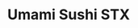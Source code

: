 ---
layout: place
title: "Umami Sushi STX"
permalink: //christiansted/umami-sushi-stx.html
stateAbbr: US
stateName: undefined
cityName: Christiansted
seo:
  name: "Umami Sushi STX"
  type: Restaurant
  links: null
description: "Umami Sushi STX serves delicious sushi in Christiansted, undefined. Try fresh Japanese dishes for a great dining experience. "
place_id: ChIJjfCHWyO1GowRUtYmqdxeG-A
photos:
  - name: >-
      places/ChIJjfCHWyO1GowRUtYmqdxeG-A/photos/AeeoHcIy0e8Md7zU8uOddUpJWmuPxogvQ0fOpBoC6JuCA6CohuzLNy3eFpkRRZMAOxS3KhyONEdjM4w6XNYKWwpkTPnwi-JoTFQ4BJZfcxpjfxCgvgCJI85jhwiXA6df97OYDf6-eJAGv9yS7baeRn8fss_IqbHBBGBZ2A8r1s4WK6LpLx2JUWn4XqUNoaS80VJJaBxgVZx4laoXMa04e-TMOhQ_dWgFUhN8LPKQ2_BpK_PjjQMob5gy9nNdUnZyUPPvGLY0aCYJC8XYEUuJ0fE0UHZJiYBXz1Az8V302TbMeQxa_ENdSH8hv3djISh6A6JQYD-Pb7-NFtfPRX92m1EBLjUlocqZH6KqUzRbJ36poVUwygO4R0QhtfTqbK2TiLfm7YLpCmXe9iv9HprowAOoz35qrgb6r50AHc00Gvu4ZJtHrGWL
    widthPx: 1920
    heightPx: 1080
    authorAttributions:
      - displayName: Tadd Morris
        uri: https://maps.google.com/maps/contrib/101066148369641384594
        photoUri: >-
          https://lh3.googleusercontent.com/a/ACg8ocLr39Ab-vZD5cGcbBTnuGGNsJvqOh9MAzjsqXQbQVg67Jw6rds=s100-p-k-no-mo
    flagContentUri: >-
      https://www.google.com/local/imagery/report/?cb_client=maps_api_places.places_api&image_key=!1e10!2sCIHM0ogKEICAgIDL7umCyQE&hl=en-US
    googleMapsUri: >-
      https://www.google.com/maps/place//data=!3m4!1e2!3m2!1sCIHM0ogKEICAgIDL7umCyQE!2e10!4m2!3m1!1s0x8c1ab5235b87f08d:0xe01b5edca926d652
  - name: >-
      places/ChIJjfCHWyO1GowRUtYmqdxeG-A/photos/AeeoHcJ7bmqgh5YdtocZ2bfQMSuTa8BKfbytsge5pqInwMKOMxvt8fwy9eQQsthHJP4lV4jdezNUI59aaHghK0U20JQ6rcFkmPpZzQHW_5Zsn33K6RzkHl2VhVICb-yTxpfnuJAU6BOnb1EiWU-LygCUfBq3fidnViI0gqscxmR0-pCwWtZBwX7sEc-wIsWgXb0sROFxSEvYlbqeXEozFw8aMCehElPPFd2SmpHeg7hD52U3Ba61rVocWuKszGx1DvMbyoMeukMBeo98W-SuNf3eoMC_3so5244f3CBlZFJzpCYUOw
    widthPx: 3773
    heightPx: 1922
    authorAttributions:
      - displayName: Umami Sushi STX
        uri: https://maps.google.com/maps/contrib/114858002142879871332
        photoUri: >-
          https://lh3.googleusercontent.com/a-/ALV-UjUGPRbMvuKKQGHme51OUtGrI_YvgZ_RR2gcfSIZQC1MNrRU4tc=s100-p-k-no-mo
    flagContentUri: >-
      https://www.google.com/local/imagery/report/?cb_client=maps_api_places.places_api&image_key=!1e10!2sAF1QipO_GBTBsQI4RaE79JlyNk1OhxCKoDOk5-RlIo2m&hl=en-US
    googleMapsUri: >-
      https://www.google.com/maps/place//data=!3m4!1e2!3m2!1sAF1QipO_GBTBsQI4RaE79JlyNk1OhxCKoDOk5-RlIo2m!2e10!4m2!3m1!1s0x8c1ab5235b87f08d:0xe01b5edca926d652
  - name: >-
      places/ChIJjfCHWyO1GowRUtYmqdxeG-A/photos/AeeoHcKOxKmB8Y4UsAKY4PqKMGjFLWwuGciwDKo46n8wSoxslgTnY2-L6fx6McTTpeG7q-rzzSQCP9oKjs0s0DgFBoJgoK_Vyw18GaF3mIIQ-uxx3MIFmYo1_Ugqx4iWFotWxQC2alxTEsMrM9PZ4OVLdSVfM8sxz-huZb1iIvsv9k09MwxBr6zvEpTDvULCTWQvL-MJgf-jBgobvRuhzbXSEWrZnoF1vrHAZrABpzn5Kr4IYGZbqUD26HUE1pNiSq0rswTct44_oQkmhxCaZzrTTjnDPNmWTpXnaAJahN8Bb9U6fQ
    widthPx: 1178
    heightPx: 1399
    authorAttributions:
      - displayName: Umami Sushi STX
        uri: https://maps.google.com/maps/contrib/114858002142879871332
        photoUri: >-
          https://lh3.googleusercontent.com/a-/ALV-UjUGPRbMvuKKQGHme51OUtGrI_YvgZ_RR2gcfSIZQC1MNrRU4tc=s100-p-k-no-mo
    flagContentUri: >-
      https://www.google.com/local/imagery/report/?cb_client=maps_api_places.places_api&image_key=!1e10!2sAF1QipNU8d_67zYlf3MBNdukNS8mRbfTXU2Q2CsK7T6b&hl=en-US
    googleMapsUri: >-
      https://www.google.com/maps/place//data=!3m4!1e2!3m2!1sAF1QipNU8d_67zYlf3MBNdukNS8mRbfTXU2Q2CsK7T6b!2e10!4m2!3m1!1s0x8c1ab5235b87f08d:0xe01b5edca926d652
  - name: >-
      places/ChIJjfCHWyO1GowRUtYmqdxeG-A/photos/AeeoHcKbx6ZU7pur-ElzmttZfh8V6dBQm2rRvpbRdBCIDjuNK-C82C892sSiOkN46nOVuLYcRiy6yC_ByfGr-Lq4gGxL1Mggf7geCauEzAVeTfvvUhacfMnl6InphH2bAfA3S99StpIr1Jd_kNpJJwqGn8n5nBvmhlbk4ad1-Et2TnBSk_MOGjdGc21DZ5lxzXqu5MuaMkyf7d8XsZjOTQ5xhOMfxFJSuQWfVJZTOFWhG7qfsFY-Y4n60qikeTW2h846477rta2rxnzPgdi_vg0irGkzk11ZxhXdiRGyXypqsnSBHImjwcH-hp_omiQPgUoAn28qEbpKQNKPDPo9YST6HrVgsx7aJXZHO-80glPRYjClvA3qQKZTn4NMW5lPeDfH_jBhRgG-QFJjIe0JPDsPRE4wDIzk44WAULaIqAMh9OoCHVY
    widthPx: 3000
    heightPx: 4000
    authorAttributions:
      - displayName: T L
        uri: https://maps.google.com/maps/contrib/111963397761145832468
        photoUri: >-
          https://lh3.googleusercontent.com/a/ACg8ocL-HfGp4zF5vecB1hGDWtxFW07Nj-Li0IiQCS_SjrP7hec=s100-p-k-no-mo
    flagContentUri: >-
      https://www.google.com/local/imagery/report/?cb_client=maps_api_places.places_api&image_key=!1e10!2sCIHM0ogKEICAgIC_oLqX9wE&hl=en-US
    googleMapsUri: >-
      https://www.google.com/maps/place//data=!3m4!1e2!3m2!1sCIHM0ogKEICAgIC_oLqX9wE!2e10!4m2!3m1!1s0x8c1ab5235b87f08d:0xe01b5edca926d652
  - name: >-
      places/ChIJjfCHWyO1GowRUtYmqdxeG-A/photos/AeeoHcJ6ROORlIuwXBVOB6enJfsQmo95U_JE8IwC-X75_kIc8Xj0OrmBM4RD1WAL7UVpOuiJFK2kK75zDXoj_qOsjPdoa0HbC_dP5YsBo0Fu31ogGju-t2vG0We7muEBH-iKQbbC1JhuI0esTFVawbw3VZKEnAITEpRC48ePLx5JtH7dQ0QC6KBcBt2GDPbe-uR-CohDZOZTRzoPKfzvLQGahdLdyl8MUAZVkQESTIIySEfY6zjsY2PDGp95mWmSap6jED6oTbq-cl1qxNbGmUUFylQm3d82ekf-4K3VwLAbveSnucl0M2aVo1Hea9XSLuoKmOxQpk9RCQ3JPPTuSJruI5xI3yQC8LFSyTzObQifR-GELruG9T8KuiX9TCSyv_10le1QQ61a4v8B2MmAxmwYmTxGc63F998zJYovEraXIc-kb3Wo
    widthPx: 4080
    heightPx: 3072
    authorAttributions:
      - displayName: Anne Kershaw
        uri: https://maps.google.com/maps/contrib/111314640329486685227
        photoUri: >-
          https://lh3.googleusercontent.com/a-/ALV-UjVwsjKYSJ0O0MwgX4iU7ilwMF6dhOlBV92YP84qnmgs9_BT3nc4xg=s100-p-k-no-mo
    flagContentUri: >-
      https://www.google.com/local/imagery/report/?cb_client=maps_api_places.places_api&image_key=!1e10!2sCIHM0ogKEICAgMCQ3cuAzAE&hl=en-US
    googleMapsUri: >-
      https://www.google.com/maps/place//data=!3m4!1e2!3m2!1sCIHM0ogKEICAgMCQ3cuAzAE!2e10!4m2!3m1!1s0x8c1ab5235b87f08d:0xe01b5edca926d652
  - name: >-
      places/ChIJjfCHWyO1GowRUtYmqdxeG-A/photos/AeeoHcJE7gEn7pIRwGtbNfzG_-r30n0DM4rcAyjTcCH4M5OD7DZHalw4MsqyFCnKIX6ku7XuxiR8z6tYP5b1xlgk8I-a8KttzfRKzhV9nWpO6UnpqiIuW6v-Ge234Kj6o5vAkt2E-bYKE-Krc2sBap2lYxvMEFTqpeUb8BtBVbgq2wx1IG9TNKTiVh787wBpDb__4FYnrBc_2BN_zBSZnIF9e9t6LlX8NE94Vkh3zuOEtApBehd1ZLYwHsKZ0lcvc1MiZ6jLh_S_hzq6g-PPDosgIfPS8UV1PrWMG4tXFcmae1E56k8YAnpbHeB_8XNFJ8QPIO-LOlrr_fpiqRP-IgdfHYkwUxPIoSpl4a62mL7asVDj5jJ5xn6xn_nXAvRmy0iT1RKnNrmQ0IhU0dUBAKUDgJzcet-dAUpiPJOkk24cAMYaRw
    widthPx: 3000
    heightPx: 4000
    authorAttributions:
      - displayName: T L
        uri: https://maps.google.com/maps/contrib/111963397761145832468
        photoUri: >-
          https://lh3.googleusercontent.com/a/ACg8ocL-HfGp4zF5vecB1hGDWtxFW07Nj-Li0IiQCS_SjrP7hec=s100-p-k-no-mo
    flagContentUri: >-
      https://www.google.com/local/imagery/report/?cb_client=maps_api_places.places_api&image_key=!1e10!2sCIHM0ogKEICAgIC_oLqXdw&hl=en-US
    googleMapsUri: >-
      https://www.google.com/maps/place//data=!3m4!1e2!3m2!1sCIHM0ogKEICAgIC_oLqXdw!2e10!4m2!3m1!1s0x8c1ab5235b87f08d:0xe01b5edca926d652
  - name: >-
      places/ChIJjfCHWyO1GowRUtYmqdxeG-A/photos/AeeoHcIVnFeBT6MsxbPx__6C0ks7VRr7YnOxEv8jMjXYtNgqp0te4nxRHUglWo7YotT4RP2-sc8pCI-XWUydg93lJoVcIqiNfGqovw5IrdJYdxGIF2qmR5dHDsyvb-p8LTsmHDpTyiAzjxx4uvWf4IiET6XhtmX_9PLZqAiZ2zGq5Xemuvgyy27mzvMoyw3vs3Rkm-bIxxHM7BQmsTPfuulvSxnhmP5nZ98dDDAte0qFEE56m5CVNDBKZWazJboVYkz0ZOOGsbomuJLpHiGdwRT2DD6SDwgXSKDPe0XVENqjkzeuaRqJnwXOuE2GAOAuVtxBFQjKm5JmSEUSzxAnFpbQpkmcqQ-7o2A6T4NuOKBHbH1OblxWuePZ1dXkJ0BLBU9q31T-Nuom_ImInENSdaGgwdUAiCUtcusEQLb-94DAZzo
    widthPx: 1941
    heightPx: 2525
    authorAttributions:
      - displayName: T L
        uri: https://maps.google.com/maps/contrib/111963397761145832468
        photoUri: >-
          https://lh3.googleusercontent.com/a/ACg8ocL-HfGp4zF5vecB1hGDWtxFW07Nj-Li0IiQCS_SjrP7hec=s100-p-k-no-mo
    flagContentUri: >-
      https://www.google.com/local/imagery/report/?cb_client=maps_api_places.places_api&image_key=!1e10!2sCIHM0ogKEICAgIDdzpr8Zg&hl=en-US
    googleMapsUri: >-
      https://www.google.com/maps/place//data=!3m4!1e2!3m2!1sCIHM0ogKEICAgIDdzpr8Zg!2e10!4m2!3m1!1s0x8c1ab5235b87f08d:0xe01b5edca926d652
  - name: >-
      places/ChIJjfCHWyO1GowRUtYmqdxeG-A/photos/AeeoHcLL-912x8kg4N3_wjM2K23sBh4E0_RJEHnI3aQR8c6IZhRlre7mQc1JBTw19K5e3dCpI8V_bdKQsiBZD9HKEnNCYvvghDAC3rHMyPt7kotYRp9BN-eysQizF8q6H5n2QQnnitTORQ6aGC6ImHXjQr1djIMIMotcFH5F6O3E4NnVxuqXXlLZxWLOqOG4deyBR-FwZ79mhN4CwGSh8fuJZHFBR3PWVyQn6oM76Jue8GwIhA5Mjjx7z3x7cSWL5xk25Aw2XlAkJwBkEkBojvY3xdtmXLEFDoajGYI6OTLRlu5MxJyXX7245iP5glAfQpLwXF6Oi0-6xUSBkeb53CAcHo0U-ehmBrVeSx9rMSm3NcbROFsHmAtXhr_pov1h1nBvGOYMbBthUOmDyjI1NMWdRg4TnLAqZE4H822SJ4vXsfJkqA
    widthPx: 2268
    heightPx: 4032
    authorAttributions:
      - displayName: andrew pocchia
        uri: https://maps.google.com/maps/contrib/109781324153641601168
        photoUri: >-
          https://lh3.googleusercontent.com/a-/ALV-UjUiizjAfYjmY_4IVIx5WKAGxPSxoeuiLnpmTAOuLOoAxyltCJVIiQ=s100-p-k-no-mo
    flagContentUri: >-
      https://www.google.com/local/imagery/report/?cb_client=maps_api_places.places_api&image_key=!1e10!2sCIHM0ogKEICAgIDd--aPAQ&hl=en-US
    googleMapsUri: >-
      https://www.google.com/maps/place//data=!3m4!1e2!3m2!1sCIHM0ogKEICAgIDd--aPAQ!2e10!4m2!3m1!1s0x8c1ab5235b87f08d:0xe01b5edca926d652
  - name: >-
      places/ChIJjfCHWyO1GowRUtYmqdxeG-A/photos/AeeoHcJ2FGOWlcnsyQhzgGUhNk07mv__vQOkr8OYsexlGyD5Toy7EI3D7xMepWrdzAK5irsF8hvwpj4HN7N6hKpF2wbAOOnsevVLja6CaB5Ens34sSJz1S9ZQ98lEa2_FSVP0Fsh6D2URvz92Fll4M4r5bOjl_0Qkiyif_St_CwDpvhH2R6NFTZQONZxFaABSifALe7D_MToZZH5ZwJ-giqKJPJhedbLvJeoyfUdkqpXrU7b7-1SnyN2aUYsV3TgN7VQvMtcTuBgYl-1tiIWLLLPO_kPhIjik7uFCeO68msZqfX4rgFJ7T8ljQLQZ4pvYlHGqsdBORkv5b_6MIroSFYV34Pfk1j2qqeSRoZTe9GsWDpriHInRl8GBxJugF2bE2dQsscgSOdEl7iC007wUVKe4UjktPFjP_Mvmg1SfFGofc0cDg
    widthPx: 3000
    heightPx: 4000
    authorAttributions:
      - displayName: T L
        uri: https://maps.google.com/maps/contrib/111963397761145832468
        photoUri: >-
          https://lh3.googleusercontent.com/a/ACg8ocL-HfGp4zF5vecB1hGDWtxFW07Nj-Li0IiQCS_SjrP7hec=s100-p-k-no-mo
    flagContentUri: >-
      https://www.google.com/local/imagery/report/?cb_client=maps_api_places.places_api&image_key=!1e10!2sCIHM0ogKEICAgIC_oLqXDw&hl=en-US
    googleMapsUri: >-
      https://www.google.com/maps/place//data=!3m4!1e2!3m2!1sCIHM0ogKEICAgIC_oLqXDw!2e10!4m2!3m1!1s0x8c1ab5235b87f08d:0xe01b5edca926d652
  - name: >-
      places/ChIJjfCHWyO1GowRUtYmqdxeG-A/photos/AeeoHcJcG9JiUP4nBazrxkwl_eOU-QyMYDe3DyfRLEXf0B7vCslOox3vMpoIUNX7yqAlumqIGq7Eune2vabQ366H63QeHbs2Qh8AmRiTwGqZcv4s-7Yb1COLycOqfYfIsHIOZLkVjNWWvqyzXHfLMHe1JEZD0Fy-BGVDx_jaZp4BL4ujarS_UvgDdYhAtIt4dh2i_x3BZOdE530Itcj8R6uMw7RbOIHAt8CHF1ReraQ-HncwXHUtUTW2fdFBaiNaFog3kGnTdws9X4g0IBG15vRoHEYPcA_h_Dg_hJInpI2pSN4f6k2eTDHFlM2AlKBiC72eXO27HKJTYxEWSu9pHikKJLW3K28cZRH3wznuNr42OPLOpw5ibN5NP6-nmpg6xMK0gNtXKjzRpBkIwuEUulyVx39151xzZ_I-FpSibMiKLXWQ6gGE
    widthPx: 3024
    heightPx: 4032
    authorAttributions:
      - displayName: Joia W.
        uri: https://maps.google.com/maps/contrib/102541057478532549488
        photoUri: >-
          https://lh3.googleusercontent.com/a-/ALV-UjVySpQlqqmgputd6q3tmYAwXUHbcgE0j3Dt-lGA-Bl3kvHPah1K=s100-p-k-no-mo
    flagContentUri: >-
      https://www.google.com/local/imagery/report/?cb_client=maps_api_places.places_api&image_key=!1e10!2sCIHM0ogKEICAgICJ4OD-zgE&hl=en-US
    googleMapsUri: >-
      https://www.google.com/maps/place//data=!3m4!1e2!3m2!1sCIHM0ogKEICAgICJ4OD-zgE!2e10!4m2!3m1!1s0x8c1ab5235b87f08d:0xe01b5edca926d652
address: 4034 La Grande Princesse Drive Unit 3, Christiansted, US 00820, USVI
street: 4034 La Grande Princesse Drive Unit 3
city: Christiansted
state: US
zip: '00820'
country: USVI
neighborhood: La Grande Princesse
latitude: '17.752649'
longitude: '-64.726321'
accessibility_options:
  wheelchairAccessibleParking: true
business_status: OPERATIONAL
name: Umami Sushi STX
google_maps_links:
  directionsUri: >-
    https://www.google.com/maps/dir//''/data=!4m7!4m6!1m1!4e2!1m2!1m1!1s0x8c1ab5235b87f08d:0xe01b5edca926d652!3e0
  placeUri: https://maps.google.com/?cid=16148605190690756178
  writeAReviewUri: >-
    https://www.google.com/maps/place//data=!4m3!3m2!1s0x8c1ab5235b87f08d:0xe01b5edca926d652!12e1
  reviewsUri: >-
    https://www.google.com/maps/place//data=!4m4!3m3!1s0x8c1ab5235b87f08d:0xe01b5edca926d652!9m1!1b1
  photosUri: >-
    https://www.google.com/maps/place//data=!4m3!3m2!1s0x8c1ab5235b87f08d:0xe01b5edca926d652!10e5
primary_type: Takeout Restaurant
opening_hours:
  regular: null
  current: null
secondary_opening_hours:
  regular:
    weekdayDescriptions: null
    type: null
  current:
    weekdayDescriptions: null
    type: null
phone: null
price_level: null
price_range: null
rating: null
rating_count: 0
website: null
reviews: null
parking_options: null
payment_options: null
allow_dogs: null
curbside_pickup: null
delivery: null
dine_in: null
good_for_children: null
good_for_groups: null
good_for_sports: null
live_music: null
menu_for_children: null
outdoor_seating: null
reservable: null
restroom: null
serves_beer: null
serves_breakfast: null
serves_brunch: null
serves_cocktails: null
serves_coffee: null
serves_dinner: null
serves_dessert: null
serves_lunch: null
serves_vegetarian_food: null
serves_wine: null
takeout: null
summary: null

---